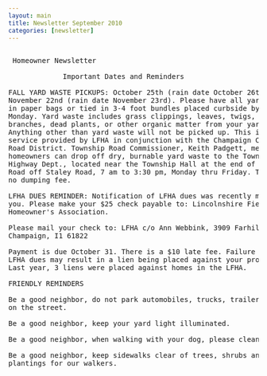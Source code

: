 ```yaml
---
layout: main
title: Newsletter September 2010
categories: [newsletter]
---
```


<pre>

 Homeowner Newsletter

             Important Dates and Reminders

FALL YARD WASTE PICKUPS: October 25th (rain date October 26th) AND
November 22nd (rain date November 23rd). Please have all yard waste
in paper bags or tied in 3-4 foot bundles placed curbside by 7 am
Monday. Yard waste includes grass clippings, leaves, twigs, small
branches, dead plants, or other organic matter from your yard.
Anything other than yard waste will not be picked up. This is a
service provided by LFHA in conjunction with the Champaign County
Road District. Township Road Commissioner, Keith Padgett, mentioned
homeowners can drop off dry, burnable yard waste to the Township
Highway Dept., located near the Township Hall at the end of Kearns
Road off Staley Road, 7 am to 3:30 pm, Monday thru Friday. There is
no dumping fee.

LFHA DUES REMINDER: Notification of LFHA dues was recently mailed to
you. Please make your $25 check payable to: Lincolnshire Fields
Homeowner's Association.

Please mail your check to: LFHA c/o Ann Webbink, 3909 Farhills Dr.,
Champaign, I1 61822

Payment is due October 31. There is a $10 late fee. Failure to pay
LFHA dues may result in a lien being placed against your property.
Last year, 3 liens were placed against homes in the LFHA.

FRIENDLY REMINDERS

Be a good neighbor, do not park automobiles, trucks, trailers, etc.
on the street.

Be a good neighbor, keep your yard light illuminated.

Be a good neighbor, when walking with your dog, please clean up.

Be a good neighbor, keep sidewalks clear of trees, shrubs and
plantings for our walkers.

</pre>
